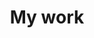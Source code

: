---
title: My work
description: I shows only the best websites and portfolios built completely with passion, simplicity & creativity!
---